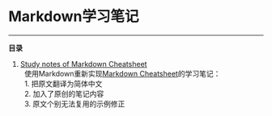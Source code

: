 # Markdown学习笔记
---
**目录**
1. [Study notes of Markdown Cheatsheet][1]  
   使用Markdown重新实现[Markdown Cheatsheet][2]的学习笔记：  
   1. 把原文翻译为简体中文  
   2. 加入了原创的笔记内容  
   3. 原文个别无法复用的示例修正  

[1]: ./study_notes_of_Markdown_Cheatsheet.md
[2]: https://github.com/adam-p/markdown-here/wiki/Markdown-Cheatsheet
